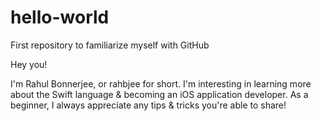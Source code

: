 # hello-world
First repository to familiarize myself with GitHub

Hey you!

I'm Rahul Bonnerjee, or rahbjee for short.  I'm interesting in learning more about the Swift language & becoming an iOS application developer.  As a beginner, I always appreciate any tips & tricks you're able to share!
